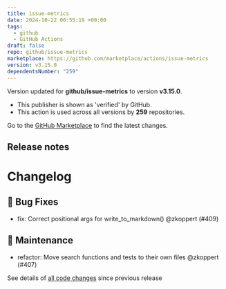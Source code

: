 ```yaml
---
title: issue-metrics
date: 2024-10-22 00:55:19 +00:00
tags:
  - github
  - GitHub Actions
draft: false
repo: github/issue-metrics
marketplace: https://github.com/marketplace/actions/issue-metrics
version: v3.15.0
dependentsNumber: "259"
---
```



Version updated for **github/issue-metrics** to version **v3.15.0**.
- This publisher is shown as 'verified' by GitHub.
- This action is used across all versions by **259** repositories.

Go to the [GitHub Marketplace](https://github.com/marketplace/actions/issue-metrics) to find the latest changes.

## Release notes

# Changelog
## 🐛 Bug Fixes

- fix: Correct positional args for write_to_markdown() @zkoppert (#409)

## 🧰 Maintenance

- refactor: Move search functions and tests to their own files @zkoppert (#407)

See details of [all code changes](https://github.com/github/issue-metrics/compare/v3.14.0...v3.15.0) since previous release

